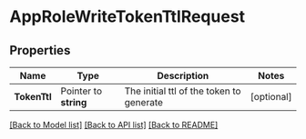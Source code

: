 # AppRoleWriteTokenTtlRequest


## Properties

Name | Type | Description | Notes
------------ | ------------- | ------------- | -------------
**TokenTtl** | Pointer to **string** | The initial ttl of the token to generate | [optional] 





[[Back to Model list]](../README.md#documentation-for-models) [[Back to API list]](../README.md#documentation-for-api-endpoints) [[Back to README]](../README.md)


